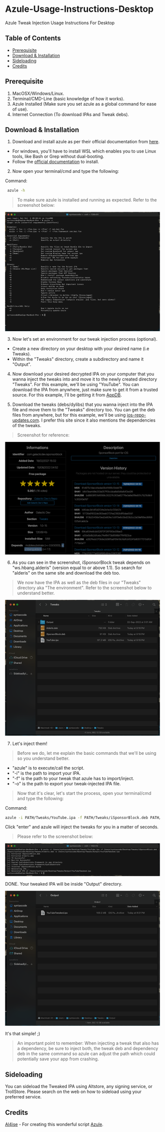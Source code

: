 # Azule-Usage-Instructions-Desktop
Azule Tweak Injection Usage Instructions For Desktop

## Table of Contents

* [Prerequisite](#prerequisite)
* [Download & Installation](#download--installation)
* [Sideloading](#sideloading)
* [Credits](#credits)


## Prerequisite

1) MacOSX/Windows/Linux.
2) Terminal/CMD-Line (basic knowledge of how it works).
3) Azule Installed (Make sure you set azule as a global command for ease of use). 
4) Internet Connection (To download IPAs and Tweak debs).


## Download & Installation

1) Download and install azule as per their official documentation from [here](https://github.com/Al4ise/Azule/wiki).
- For windows, you'll have to install WSL which enables you to use Linux tools, like Bash or Grep without dual-booting.
- Follow the [official documentation](https://learn.microsoft.com/en-us/windows/wsl/install) to install.



2) Now open your terminal/cmd and type the following:

Command:
 ```sh
  azule -h
 ```
 
 
> To make sure azule is installed and running as expected. Refer to the screenshot below:


![Screenshot](Images/Azule-1.png)


3) Now let's set an environment for our tweak injection process (optional).
 - Create a new directory on your desktop with your desired name (i.e Tweaks).
 - Within the "Tweaks" directory, create a subdirectory and name it "Output".



4) Now download your desired decrypted IPA on your computer that you wanna inject the tweaks into and move it to the newly created directory "Tweaks". 
For this example, we'll be using "YouTube".
You can download the IPA from anywhere, just make sure to get it from a trusted source. For this example, I'll be getting it from [AppDB](https://www.appdb.to).



5) Download the tweaks (debs/dylibs) that you wanna inject into the IPA file and move them to the "Tweaks" directory too.
You can get the deb files from anywhere, but for this example, we'll be using [ios-repo-updates.com](https://www.ios-repo-updates.com/). I prefer this site since it also mentions the dependencies of the tweaks. 


> Screenshot for reference:


![Screenshot](Images/IOS-Repo.png)


6) As you can see in the screenshot, iSponsorBlock tweak depends on "ws.hbang.alderis" (version equal to or above 1.1). So search for "alderis" on the same site and download the deb too.


> We now have the IPA as well as the deb files in our "Tweaks" directory aka "The environment". 
Refer to the screenshot below to understand better.


![Screenshot](Images/Azule-2.png)


7) Let's inject them!


> Before we do, let me explain the basic commands that we'll be using so you understand better.
- "azule" is to execute/call the script.
- "-i" is the path to import your IPA.
- "-f" is the path to your tweak that azule has to import/inject.
- "-o" is the path to export your tweak-injected IPA file.


> Now that it's clear, let's start the process, open your terminal/cmd and type the following:


Command:
 ```sh
azule -i PATH/Tweaks/YouTube.ipa -f PATH/Tweaks/iSponsorBlock.deb PATH/Tweaks/Alderis.deb -o PATH/Tweaks/Output/YouTubeTweaked.ipa
 ```
 
 
Click "enter" and azule will inject the tweaks for you in a matter of seconds.


> Please refer to the screenshot below:


![Screenshot](Images/Azule-3.png)


DONE. Your tweaked IPA will be inside "Output" directory. 


![Screenshot](Images/Azule-4.png)


It's that simple! ;)


> An important point to remember: When injecting a tweak that also has a dependency, be sure to inject both, the tweak deb and dependency deb in the same command so azule can adjust the path which could potentially save your app from crashing.


## Sideloading

You can sideload the Tweaked IPA using Altstore, any signing service, or TrollStore. Please search on the web on how to sideload using your preferred service.


## Credits

[Al4ise](https://github.com/Al4ise) - For creating this wonderful script [Azule](https://github.com/Al4ise/Azule).
